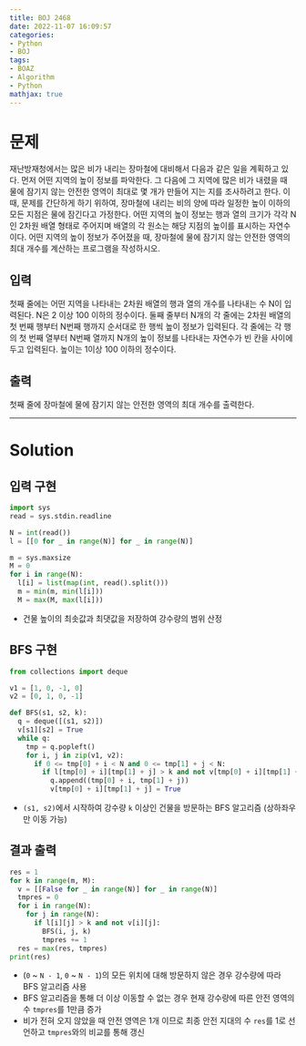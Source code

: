 ```yaml
---
title: BOJ 2468
date: 2022-11-07 16:09:57
categories:
- Python
- BOJ
tags:
- BOAZ
- Algorithm
- Python
mathjax: true
---
```

# 문제

재난방재청에서는 많은 비가 내리는 장마철에 대비해서 다음과 같은 일을 계획하고 있다. 먼저 어떤 지역의 높이 정보를 파악한다. 그 다음에 그 지역에 많은 비가 내렸을 때 물에 잠기지 않는 안전한 영역이 최대로 몇 개가 만들어 지는 지를 조사하려고 한다. 이때, 문제를 간단하게 하기 위하여, 장마철에 내리는 비의 양에 따라 일정한 높이 이하의 모든 지점은 물에 잠긴다고 가정한다.
어떤 지역의 높이 정보는 행과 열의 크기가 각각 N인 2차원 배열 형태로 주어지며 배열의 각 원소는 해당 지점의 높이를 표시하는 자연수이다.
어떤 지역의 높이 정보가 주어졌을 때, 장마철에 물에 잠기지 않는 안전한 영역의 최대 개수를 계산하는 프로그램을 작성하시오. 

## 입력

첫째 줄에는 어떤 지역을 나타내는 2차원 배열의 행과 열의 개수를 나타내는 수 N이 입력된다. N은 2 이상 100 이하의 정수이다. 둘째 줄부터 N개의 각 줄에는 2차원 배열의 첫 번째 행부터 N번째 행까지 순서대로 한 행씩 높이 정보가 입력된다. 각 줄에는 각 행의 첫 번째 열부터 N번째 열까지 N개의 높이 정보를 나타내는 자연수가 빈 칸을 사이에 두고 입력된다. 높이는 1이상 100 이하의 정수이다.

## 출력

첫째 줄에 장마철에 물에 잠기지 않는 안전한 영역의 최대 개수를 출력한다.

<!-- More -->

***

# Solution

## 입력 구현

~~~python
import sys
read = sys.stdin.readline

N = int(read())
l = [[0 for _ in range(N)] for _ in range(N)]

m = sys.maxsize
M = 0
for i in range(N):
  l[i] = list(map(int, read().split()))
  m = min(m, min(l[i]))
  M = max(M, max(l[i]))
~~~

+ 건물 높이의 최솟값과 최댓값을 저장하여 강수량의 범위 산정

## BFS 구현

~~~python
from collections import deque

v1 = [1, 0, -1, 0]
v2 = [0, 1, 0, -1]

def BFS(s1, s2, k):
  q = deque([(s1, s2)])
  v[s1][s2] = True
  while q:
    tmp = q.popleft()
    for i, j in zip(v1, v2):
      if 0 <= tmp[0] + i < N and 0 <= tmp[1] + j < N:
        if l[tmp[0] + i][tmp[1] + j] > k and not v[tmp[0] + i][tmp[1] + j]:
          q.append((tmp[0] + i, tmp[1] + j))
          v[tmp[0] + i][tmp[1] + j] = True
~~~

+ `(s1, s2)`에서 시작하여 강수량 `k` 이상인 건물을 방문하는 BFS 알고리즘 (상하좌우만 이동 가능)

## 결과 출력

~~~python
res = 1
for k in range(m, M):
  v = [[False for _ in range(N)] for _ in range(N)]
  tmpres = 0
  for i in range(N):
    for j in range(N):
      if l[i][j] > k and not v[i][j]:
        BFS(i, j, k)
        tmpres += 1
  res = max(res, tmpres)
print(res)
~~~

+ (`0` ~ `N - 1`, `0` ~ `N - 1`)의 모든 위치에 대해 방문하지 않은 경우 강수량에 따라 BFS 알고리즘 사용
+ BFS 알고리즘을 통해 더 이상 이동할 수 없는 경우 현재 강수량에 따른 안전 영역의 수 `tmpres`를 1만큼 증가
+ 비가 전혀 오지 않았을 때 안전 영역은 1개 이므로 최종 안전 지대의 수 `res`를 1로 선언하고 `tmpres`와의 비교를 통해 갱신